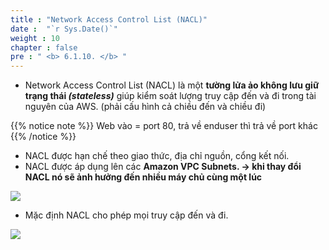 ```yaml
---
title : "Network Access Control List (NACL)"
date :  "`r Sys.Date()`" 
weight : 10
chapter : false
pre : " <b> 6.1.10. </b> "
---
```


- Network Access Control List (NACL) là một **tường lửa ảo không lưu giữ trạng thái *(stateless)*** giúp kiểm soát lượng truy cập đến và đi trong tài nguyên của AWS. (phải cấu hình cả chiều đến và chiều đi)

{{% notice note %}}
Web vào = port 80, trả về enduser thì trả về port khác 
{{% /notice %}}
- NACL được hạn chế theo giao thức, địa chỉ nguồn, cổng kết nối.
- NACL được áp dụng lên các **Amazon VPC Subnets. → khi thay đổi NACL nó sẽ ảnh hưởng đến nhiều máy chủ cùng một lúc**

![](/images/5/009.png)

- Mặc định NACL cho phép mọi truy cập đến và đi.

![](/images/5/010.png)
